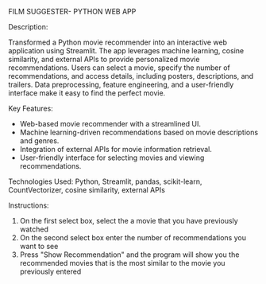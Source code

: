 FILM SUGGESTER- PYTHON WEB APP

Description:

Transformed a Python movie recommender into an interactive web application using Streamlit. The app leverages machine learning, cosine similarity, and external APIs to provide personalized movie recommendations. Users can select a movie, specify the number of recommendations, and access details, including posters, descriptions, and trailers. Data preprocessing, feature engineering, and a user-friendly interface make it easy to find the perfect movie.

Key Features:

* Web-based movie recommender with a streamlined UI.
* Machine learning-driven recommendations based on movie descriptions and genres.
* Integration of external APIs for movie information retrieval.
* User-friendly interface for selecting movies and viewing recommendations.

Technologies Used:
Python, Streamlit, pandas, scikit-learn, CountVectorizer, cosine similarity, external APIs

Instructions:

1. On the first select box, select the a movie that you have previously watched
2. On the second select box enter the number of recommendations you want to see
3. Press "Show Recommendation" and the program will show you the recommended movies that is the most similar to the movie you previously entered

